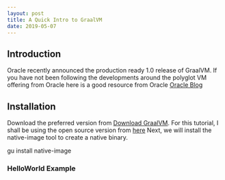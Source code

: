 ```yaml
---
layout: post
title: A Quick Intro to GraalVM
date: 2019-05-07
---
```


## Introduction
Oracle recently announced the production ready 1.0 release of GraalVM. If you have not been following the developments around the polyglot VM offering from Oracle here is a good resource from Oracle [Oracle Blog](https://blogs.oracle.com/developers/announcing-graalvm)

## Installation
Download the preferred version from [Download GraalVM](https://www.graalvm.org/downloads/). For this tutorial, I shall be using the open source version from [here](https://github.com/oracle/graal/releases)
Next, we will install the native-image tool to create a native binary.

gu install native-image

### HelloWorld Example

``` java
```